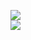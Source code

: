 [![](https://img.shields.io/badge/Made%20With-Github%20Spray-lightgrey.svg?style=for-the-badge&logo=github)](https://github.com/Annihil/github-spray#21695)  
[![](https://i.imgur.com/2DrTn0Z.gif)](https://github.com/Annihil/github-spray)